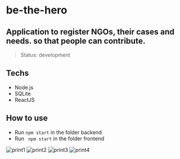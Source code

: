 # be-the-hero
## Application to register NGOs, their cases and needs. so that people can contribute.

> Status: development

## Techs

+ Node.js
+ SQLite
+ ReactJS


## How to use

+ Run ```npm start``` in the folder backend
+ Run ``` npm start``` in the folder frontend


![print1](https://user-images.githubusercontent.com/92328683/148700252-bd746d5c-0157-48e5-8051-fa7309001be2.png)
![print2](https://user-images.githubusercontent.com/92328683/148700258-ba530ca5-c45f-459e-bcb2-615c742ddc1f.png)
![print3](https://user-images.githubusercontent.com/92328683/148700259-196bd9cc-2d9d-442c-96e6-6c44eda4ef6c.png)
![print4](https://user-images.githubusercontent.com/92328683/148700261-095da8b9-585e-452e-bb20-697fe76f720b.png)

